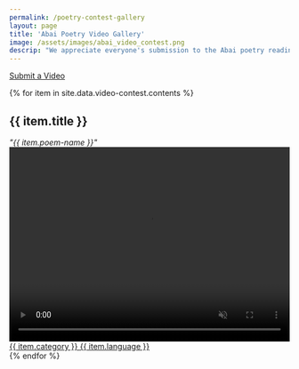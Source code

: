 ```yaml
---
permalink: /poetry-contest-gallery
layout: page
title: 'Abai Poetry Video Gallery'
image: /assets/images/abai_video_contest.png
descrip: "We appreciate everyone's submission to the Abai poetry reading video celebration."
---
```

[Submit a Video](/poetry-video-submission)

<div class="row">
{% for item in site.data.video-contest.contents %}
  <div class="col-sm-12 col-md-6">
  <div class="d-flex flex-column">
    <h2 class="p-2 text-center underlinzz">{{ item.title }}</h2>
    <div class="poem-meta p-1 text-center underlinzz-2">
    <em>
    "{{ item.poem-name }}"
    </em>
    </div>
    <a href="{%if item.href %} {{ item.href }} {% else %} {{ item.src }} {% endif %}" target="_blank">
      <div class="video-card m-2 p-2">
      <video class="card-img-top" width="100%" height="350px" playsinline="playsinline" autoplay="autoplay" muted="muted" loop="loop">
        <source src="{{ item.src }}" type="video/mp4">
      </video>
      <div class="vid-meta p-1">
      <span class="catagory p-1">{{ item.category }}
      </span>
      <span class="language p-1">{{ item.language }}
      </span>
      </div>
      </div>
    </a>
  </div>
  </div>
  {% endfor %}
</div>
